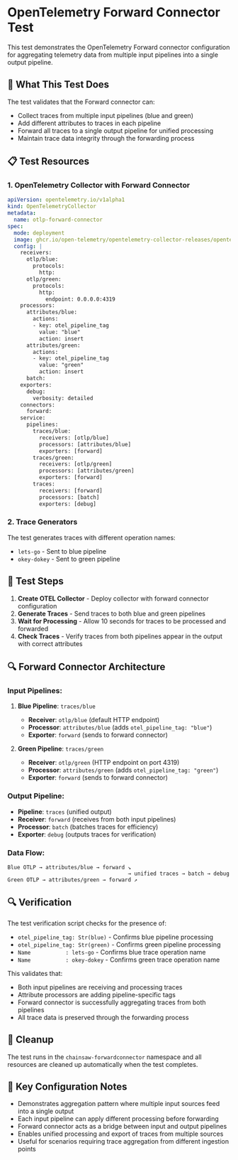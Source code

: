 # OpenTelemetry Forward Connector Test

This test demonstrates the OpenTelemetry Forward connector configuration for aggregating telemetry data from multiple input pipelines into a single output pipeline.

## 🎯 What This Test Does

The test validates that the Forward connector can:
- Collect traces from multiple input pipelines (blue and green)
- Add different attributes to traces in each pipeline
- Forward all traces to a single output pipeline for unified processing
- Maintain trace data integrity through the forwarding process

## 📋 Test Resources

### 1. OpenTelemetry Collector with Forward Connector
```yaml
apiVersion: opentelemetry.io/v1alpha1
kind: OpenTelemetryCollector
metadata:
  name: otlp-forward-connector
spec:
  mode: deployment
  image: ghcr.io/open-telemetry/opentelemetry-collector-releases/opentelemetry-collector-contrib:0.129.1
  config: |
    receivers:
      otlp/blue:
        protocols:
          http:
      otlp/green:
        protocols:
          http:
            endpoint: 0.0.0.0:4319
    processors:
      attributes/blue:
        actions:
        - key: otel_pipeline_tag
          value: "blue"
          action: insert
      attributes/green:
        actions:
        - key: otel_pipeline_tag
          value: "green"
          action: insert
      batch:
    exporters:
      debug:
        verbosity: detailed
    connectors:
      forward:
    service:
      pipelines:
        traces/blue:
          receivers: [otlp/blue]
          processors: [attributes/blue]
          exporters: [forward]
        traces/green:
          receivers: [otlp/green]
          processors: [attributes/green]
          exporters: [forward]
        traces:
          receivers: [forward]
          processors: [batch]
          exporters: [debug]
```

### 2. Trace Generators
The test generates traces with different operation names:
- `lets-go` - Sent to blue pipeline
- `okey-dokey` - Sent to green pipeline

## 🚀 Test Steps

1. **Create OTEL Collector** - Deploy collector with forward connector configuration
2. **Generate Traces** - Send traces to both blue and green pipelines
3. **Wait for Processing** - Allow 10 seconds for traces to be processed and forwarded
4. **Check Traces** - Verify traces from both pipelines appear in the output with correct attributes

## 🔍 Forward Connector Architecture

### Input Pipelines:
1. **Blue Pipeline**: `traces/blue`
   - **Receiver**: `otlp/blue` (default HTTP endpoint)
   - **Processor**: `attributes/blue` (adds `otel_pipeline_tag: "blue"`)
   - **Exporter**: `forward` (sends to forward connector)

2. **Green Pipeline**: `traces/green`
   - **Receiver**: `otlp/green` (HTTP endpoint on port 4319)
   - **Processor**: `attributes/green` (adds `otel_pipeline_tag: "green"`)
   - **Exporter**: `forward` (sends to forward connector)

### Output Pipeline:
- **Pipeline**: `traces` (unified output)
- **Receiver**: `forward` (receives from both input pipelines)
- **Processor**: `batch` (batches traces for efficiency)
- **Exporter**: `debug` (outputs traces for verification)

### Data Flow:
```
Blue OTLP → attributes/blue → forward ↘
                                      → unified traces → batch → debug
Green OTLP → attributes/green → forward ↗
```

## 🔍 Verification

The test verification script checks for the presence of:
- `otel_pipeline_tag: Str(blue)` - Confirms blue pipeline processing
- `otel_pipeline_tag: Str(green)` - Confirms green pipeline processing  
- `Name           : lets-go` - Confirms blue trace operation name
- `Name           : okey-dokey` - Confirms green trace operation name

This validates that:
- Both input pipelines are receiving and processing traces
- Attribute processors are adding pipeline-specific tags
- Forward connector is successfully aggregating traces from both pipelines
- All trace data is preserved through the forwarding process

## 🧹 Cleanup

The test runs in the `chainsaw-forwardconnector` namespace and all resources are cleaned up automatically when the test completes.

## 📝 Key Configuration Notes

- Demonstrates aggregation pattern where multiple input sources feed into a single output
- Each input pipeline can apply different processing before forwarding
- Forward connector acts as a bridge between input and output pipelines
- Enables unified processing and export of traces from multiple sources
- Useful for scenarios requiring trace aggregation from different ingestion points 